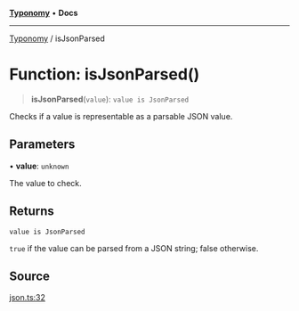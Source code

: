 [**Typonomy**](../README.md) • **Docs**

***

[Typonomy](../globals.md) / isJsonParsed

# Function: isJsonParsed()

> **isJsonParsed**(`value`): `value is JsonParsed`

Checks if a value is representable as a parsable JSON value.

## Parameters

• **value**: `unknown`

The value to check.

## Returns

`value is JsonParsed`

`true` if the value can be parsed from a JSON string; false otherwise.

## Source

[json.ts:32](https://github.com/softcraft-development/typonomy/blob/cee340f062935faae6d8d20bbf994df4a652481c/src/json.ts#L32)
